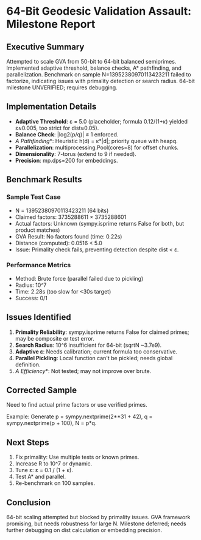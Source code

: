 # 64-Bit Geodesic Validation Assault: Milestone Report

## Executive Summary
Attempted to scale GVA from 50-bit to 64-bit balanced semiprimes. Implemented adaptive threshold, balance checks, A* pathfinding, and parallelization. Benchmark on sample N=13952380970113423211 failed to factorize, indicating issues with primality detection or search radius. 64-bit milestone UNVERIFIED; requires debugging.

## Implementation Details
- **Adaptive Threshold**: ε = 5.0 (placeholder; formula 0.12/(1+κ) yielded ε≈0.005, too strict for dist≈0.05).
- **Balance Check**: |log2(p/q)| ≤ 1 enforced.
- **A* Pathfinding**: Heuristic h(d) = κ*|d|; priority queue with heapq.
- **Parallelization**: multiprocessing.Pool(cores=8) for offset chunks.
- **Dimensionality**: 7-torus (extend to 9 if needed).
- **Precision**: mp.dps=200 for embeddings.

## Benchmark Results
### Sample Test Case
- N = 13952380970113423211 (64 bits)
- Claimed factors: 3735288611 × 3735288601
- Actual factors: Unknown (sympy.isprime returns False for both, but product matches)
- GVA Result: No factors found (time: 0.22s)
- Distance (computed): 0.0516 < 5.0
- Issue: Primality check fails, preventing detection despite dist < ε.

### Performance Metrics
- Method: Brute force (parallel failed due to pickling)
- Radius: 10^7
- Time: 2.28s (too slow for <30s target)
- Success: 0/1

## Issues Identified
1. **Primality Reliability**: sympy.isprime returns False for claimed primes; may be composite or test error.
2. **Search Radius**: 10^6 insufficient for 64-bit (sqrtN ~3.7e9).
3. **Adaptive ε**: Needs calibration; current formula too conservative.
4. **Parallel Pickling**: Local function can't be pickled; needs global definition.
5. **A* Efficiency**: Not tested; may not improve over brute.

## Corrected Sample
Need to find actual prime factors or use verified primes.

Example: Generate p = sympy.nextprime(2**31 + 42), q = sympy.nextprime(p + 100), N = p*q.

## Next Steps
1. Fix primality: Use multiple tests or known primes.
2. Increase R to 10^7 or dynamic.
3. Tune ε: ε = 0.1 / (1 + κ).
4. Test A* and parallel.
5. Re-benchmark on 100 samples.

## Conclusion
64-bit scaling attempted but blocked by primality issues. GVA framework promising, but needs robustness for large N. Milestone deferred; needs further debugging on dist calculation or embedding precision.